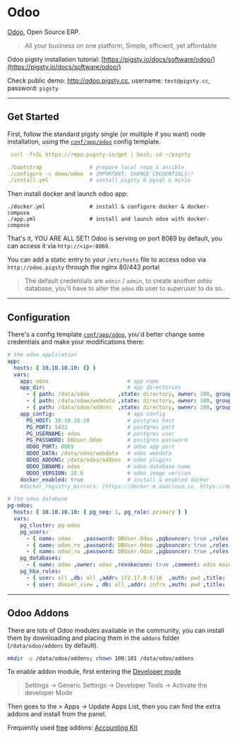 # Odoo

[Odoo](https://www.odoo.com/), Open Source ERP.

> All your business on one platform, Simple, efficient, yet affordable

Odoo pigsty installation tutorial: [https://pigsty.io/docs/software/odoo/](https://pigsty.io/docs/software/odoo/)

Check public demo: http://odoo.pigsty.cc, username: `test@pigsty.cc`, password: `pigsty`


--------

## Get Started

First, follow the standard pigsty single (or multiple if you want) node installation, using the [`conf/app/odoo`](https://github.com/Vonng/pigsty/blob/main/conf/app/odoo.yml) config template.

```yaml
 curl -fsSL https://repo.pigsty.io/get | bash; cd ~/pigsty

./bootstrap               # prepare local repo & ansible
./configure -c demo/odoo  # IMPORTANT: CHANGE CREDENTIALS!!
./install.yml             # install pigsty & pgsql & minio
```

Then install docker and launch odoo app:

```
./docker.yml              # install & configure docker & docker-compose
./app.yml                 # install and launch odoo with docker-compose
```

That's it, YOU ARE ALL SET! Odoo is serving on port 8069 by default, you can access it via `http://<ip>:8069`.

You can add a static entry to your `/etc/hosts` file to access odoo via `http://odoo.pigsty` through the nginx 80/443 portal

> The default credentials are `admin` / `admin`, to create another odoo database, you'll have to alter the `odoo` db user to superuser to do so.



--------

## Configuration

There's a config template [`conf/app/odoo`](https://github.com/Vonng/pigsty/blob/main/conf/app/odoo.yml), you'd better change some credentials and make your modifications there:

```yaml
# the odoo application
app:
  hosts: { 10.10.10.10: {} }
  vars:
    app: odoo                         # app name
    app_dir:                          # app directories
      - { path: /data/odoo         ,state: directory, owner: 100, group: 101 }
      - { path: /data/odoo/webdata ,state: directory, owner: 100, group: 101 }
      - { path: /data/odoo/addons  ,state: directory, owner: 100, group: 101 }
    app_config:                       # app config
      PG_HOST: 10.10.10.10            # postgres host
      PG_PORT: 5432                   # postgres port
      PG_USERNAME: odoo               # postgres user
      PG_PASSWORD: DBUser.Odoo        # postgres password
      ODOO_PORT: 8069                 # odoo app port
      ODOO_DATA: /data/odoo/webdata   # odoo webdata
      ODOO_ADDONS: /data/odoo/addons  # odoo plugins
      ODOO_DBNAME: odoo               # odoo database name
      ODOO_VERSION: 18.0              # odoo image version
    docker_enabled: true              # install & enabled docker
    #docker_registry_mirrors: [https://docker.m.daocloud.io, https://dockerproxy.com, https://docker.mirrors.ustc.edu.cn]

# the odoo database
pg-odoo:
  hosts: { 10.10.10.10: { pg_seq: 1, pg_role: primary } }
  vars:
    pg_cluster: pg-odoo
    pg_users:
      - { name: odoo    ,password: DBUser.Odoo ,pgbouncer: true ,roles: [ dbrole_admin ] , createdb: true ,comment: admin user for odoo service }
      - { name: odoo_ro ,password: DBUser.Odoo ,pgbouncer: true ,roles: [ dbrole_readonly ]  ,comment: read only user for odoo service  }
      - { name: odoo_rw ,password: DBUser.Odoo ,pgbouncer: true ,roles: [ dbrole_readwrite ] ,comment: read write user for odoo service }
    pg_databases:
      - { name: odoo ,owner: odoo ,revokeconn: true ,comment: odoo main database  }
    pg_hba_rules:
      - { user: all ,db: all ,addr: 172.17.0.0/16  ,auth: pwd ,title: 'allow access from local docker network' }
      - { user: dbuser_view , db: all ,addr: infra ,auth: pwd ,title: 'allow grafana dashboard access cmdb from infra nodes' }
```



-------

## Odoo Addons

There are lots of Odoo modules available in the community, you can install them by downloading and placing them in the `addons` folder (`/data/odoo/addons` by default).

```bash
mkdir -p /data/odoo/addons; chown 100:101 /data/odoo/addons
```

To enable addon module, first entering the [Developer mode](https://www.odoo.com/documentation/18.0/applications/general/developer_mode.html)

> Settings -> Generic Settings -> Developer Tools -> Activate the developer Mode

Then goes to the > Apps -> Update Apps List, then you can find the extra addons and install from the panel.

Frequently used [free](https://apps.odoo.com/apps/modules/browse?order=Downloads) addons: [Accounting Kit](https://apps.odoo.com/apps/modules/18.0/base_accounting_kit/)
